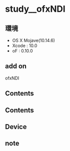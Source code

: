 # study__ofxNDI #

## 環境 ##
*	OS X Mojave(10.14.6)
*	Xcode : 10.0
*	oF : 0.10.0

## add on ##
ofxNDI  

## Contents ##

## Contents ##


## Device ##


## note ##






